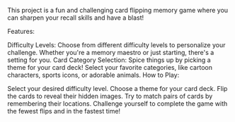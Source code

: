 This project is a fun and challenging card flipping memory game where you can sharpen your recall skills and have a blast!

Features:

Difficulty Levels: Choose from different difficulty levels to personalize your challenge. Whether you're a memory maestro or just starting, there's a setting for you.
Card Category Selection: Spice things up by picking a theme for your card deck! Select your favorite categories, like cartoon characters, sports icons, or adorable animals.
How to Play:

Select your desired difficulty level.
Choose a theme for your card deck.
Flip the cards to reveal their hidden images.
Try to match pairs of cards by remembering their locations.
Challenge yourself to complete the game with the fewest flips and in the fastest time!